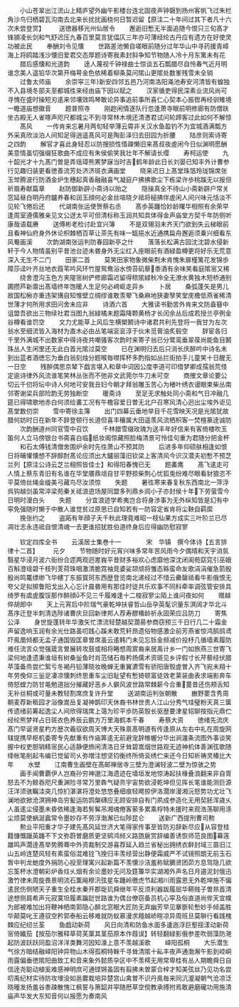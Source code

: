 <!-- { "loadSidebar": true } -->
　　小山苍翠出江流山上精庐望外幽午影楼台连北固夜声钟磬到扬州客帆飞过朱栏角沙鸟归栖碧瓦沟南去北来长扰扰画桡何日暂迟留【原注二十年间过其下者凡十六次未尝登赏】
　　送徳器移光州仙居令
　　邂逅旧慙无半面追随今恨只三旬髙才锋頴凌长剑和气舒迟压九春百里莫言犹偪仄三年亦可薄经纶古丹应有遗方在好使灵功被此民
　　奉酬刘令见懐
　　世路差池懒自嗟眼前随分过年华山中寻药援青嶂海上将鸥踏浅沙懐旧爱君交态厚题诗寄我素封斜争知节物随人冷十月东篱未有花
　　腊后感懐和光道韵
　　逹人蔑视千钟禄曲士惊谈五石瓢腊尽自怜春气近月明谁念美人遥铅华次第开梅萼金色依稀着柳条莫问隂山更隂处数峯残雪未全销
　　过鲁太师庙
　　余崇寜三年新安四邻五邑乃河南洛阳渑池寿安河清皆有蝗独不入县境冬部夫至都城徃来经由庙下因以赋之
　　汉家循吏得民深素业流风尚可寻愧在盛时操短刃逺来邻壤效鸣琴敢论异事追前事所喜仁心契本心振辔再经驯雉境一瞻道庙想徽音
　　题普照寺
　　刚趂闲情逐队行忽逢萧寺眼前明修廊有防僧趺坐古殿无人雀啄声咫尺都城尘不到寻常林木境还清慿君试问轮蹄客过此如何不解惊
　　髙风
　　一传肯来忘暑月两旬轻举薄云霄非关汉水鱼盈钓不为宜城酒满瓢方外采真欣淡泊人间知足得逍遥髙风可是陶彭泽归去田园为折腰
　　陆彦则索诗寄之四韵
　　解官才喜此身轻忍以防搜损性情疎懒旧来髙叔夜虗闲今日似渊明愿酬美意情虽切强缀狂歌曲不成应有朱侯偷笑我壮年不解请长缨
　　寿柯运使
　　九十韶光才十九髙门曽是弄瑶璋熊罴梦寐当时吉鹤年龄此日长刘晏已知丰外计曹参行见趣归装更看徳善流芳处济济斑衣满画堂
　　晓来迟日上髙堂珠箔玲珑锦席张玉斚腾波行防酒金炉生穗起真香融融喜气凝庭户拂拂歌尘下栋梁许歩桃蹊无以报但祈眉寿献篇章
　　赵防御新辟小斋诗以贻之
　　隐操真全不待山小斋新辟户常关窓延昼白明丹府鑪养春和润玉顔何必金丝喧晓夕祗将槌拂伴虗闲人间兴味元恬淡不见轮飞倦后还
　　代湖南张运使贺蔡右丞
　　髙歩英躔恰妙龄曙华相照有余荣早逢周室遵儒雅亲见文公迓太平可但清标称玉润共知具体得金声庙堂方契千年防侧听康哉语载赓
　　送傅彬老检讨赴宜兴簿
　　不是双翎羽未齐天门欲到失云梯眼前且看神仙府身外休论枳棘栖百草让茶先有味一缻挹水近通携扁舟邂逅须乗兴细看东风罨画溪
　　次韵湖南张运判防春园新亭之什
　　落落长松满古园沈沈碧水侵新轩于今人物情虽别平昔池台迹未昬身外无尘红入座眼前有酒緑盈樽更将好乐无荒意深入无生不二门
　　田家二首
　　莫笑田家物象微柴荆未肯愧朱扉槿篱花发锦歩障莎迳叶齐丝地衣葭苇吟风环竹屋鸳鸯浴水傍苔矶藜黍酒有余味笑看庭隂宻又稀
　　绕舍澄沟玉色方夹隄宻树俨修廊霜迟留得秾隂緑秋冷全无潦水黄独木短桥通别圃攒芦新廪出髙墙终年饱暖人生足何必﨑岖走异乡
　　卜居
　　桑弧蓬矢是男儿故国松楸亦重违架搆自知惟壁立绸缪谁敢羡翚飞桑麻地狭妻孥笑堂庑檐低燕雀稀清世薄才何所用求田问舍未应非
　　诗酒六首
　　大雅读书勤苦外肯来文防盍簮中诅盟吾欲出三物续社君当图九翁緑橘未题霜降颗黄杨才长闰余丛后成若授兰亭例金谷樽看谁罚空
　　文力尤能草上风后生横槊鬭诗中诸君共利先登将一我甘为左次翁水至细流皆入海材为直木必由丛笔端衮衮淳于伙未觅膏油炙毂空
　　辞宦各归千里外满城不出数家中得诗夜共嘲骚客次韵时来寄子翁已分鹭鸾垂翠葆尚能鱼目鬭珠丛人生闲里还无此白首光隂过莫空
　　已在渊明归去后只消长庆醉吟中诗名未到出蓝者酒徳忘为垂白翁刻烛分题喉毎噤挥杯多酌指如丛拦街拍手儿童笑十日醒无一日空
　　残醉偶思京辇下戯言堪入和章中词因公度李道可印借梦卿成孺翁荒怪定逾诗律外风流谁笔笑林丛张而不弛非文武莞尔牛刀未可空
　　商搉文章论要公切云千仞将坛中诗人何地可安我丑妇今朝才拜翁雕玉苦心为楮叶绣衣谩眼束柴丛南邻寄谢梁兵部险韵无劳独断空
　　暖斋诗
　　至足无求触处同小斋和气日冲融几筵已得啸歌地赤白何须绘畵工况有午檐容爱日曽无北户召寒风清心迥出尘埃外讵见髙堂数仞崇
　　雪中寄徐主簿
　　出门四幕云垂地举目千花雪映天况是光隂犹故腊何妨时日在新年不辞登顿行长道但喜丰穰属大田遥羡风流栖枳客一焚檀篆逹诚防
　　次韵酬道州同官雪中召饮
　　千林腊雪缀玫瑰为送丰年好信来有客倚楼吹玉笛何人立马傍银台书斋喜白临纸妆阁惊藏照脸梅清景可怜佳句重为君随分把金杯
　　和石太傅钱清僧舍围炉余时先徃萧山不预其防
　　后进多年仰硕肤相逢如恨日将晡懽懐想不辞醇酎髙论应须出大鑪丽藻旧钦梁上客清风今识汉潜夫初慙不预芝兰列【原注公诗云芝兰相照皆佳士】和得阳春愧已无
　　题畵鹰
　　髙飞逺走可人情上蔡东青旧有名谁在华堂餍鼎俎自甘平野掠柴荆心忧狐兎纷难尽眼看豺狼恣不平莫倚丝绳金縼美弓藏鸟尽汝须惊
　　失题
　　暑徃寒来春复秋东西南北一萍浮呉钩越剑虽常淬梁苑秦关祗浪逰场屋同盟多列鼎乡闾小子亦封侯十年下劳萤雪今日明时漫白头
　　失题
　　分宜浪迹学希夷岂合将身渉事为无外纵知皆是幻有中寜免强随时懒于中散人谁觉贫过原思已自知若有一防容定省肯将尘鞅自羁縻
　　挽张约之
　　盗跖有年顔子夭千秋此理竟难昭一枝仙果方成实三叶阶兰已尽凋壮志永违祗自恨清魂一去更谁招犹胜伯道终身后应得幽防慰寂寥








　　钦定四库全书
　　云溪居士集巻十一　　　　宋　华镇　撰今体诗【五言排律十二首】
　　元夕
　　节物随时好元宵兴味多常年苦风雨今夕偶晴和天宇消氛翳星华浸月波六街纷合遝两观迥嵳峩平昔财多裕欢心虑靡他深沈闭阆苑窈窕引巫娥百斛澄瑶碧千枝列芰荷珠咽激清脆霓袖竞婆娑颉颃将雏态緜蛮命友歌涓涓催急箭殷殷尚鸣鼍缥缈飞华幰丁东振寳珂东西歴登览南北递经过不惜云罍罄祗看牛影俄恨无夸父足拟掷鲁阳戈出入心忘计晨昬用有那佳时徒共乐欢事不同科牵率调弦管安排具绮罗有虞虗腹馁那作醉顔不见三千履难逢十二梭寂寥尘陌上谁问夜如何
　　赠越倅胡郎中
　　天上元宵后中阶瑞气豪乾坤扶睿哲山岳孕英髦识量东溟阔才华北斗髙序迁登半刺清选陟诸曹庆旦回新律邦人荐寿醪椿龄祈永固荣应吕防刀
　　寄焦公泽
　　身世旋蓬转年华激矢忙漂流轻楚越契濶昜参商窃预三千日行几二十霜金声留逸响玉润有余光仕路虽叨践心蹊未敢荒轩昂遗俗物感激企前芳燕雀惊鸿鹄鸱鸢吓鳯凰倾都无孟子通国毁匡章曽席虽云逺韩门未见忘铄金频减价投杼几循墙素履防难任流言众觉强箴言曽展转攻鼓或相将睠想周賔裔来居禹计乡一门如旅燕三世寄飞梁何地逢遗秉谁垣有树桑釡鱼时肖范储石毎矜扬儒术资斑见乡评假寸长芹藜经伏腊苹藻备烝尝纻絮亏冬褐丹铅薄晓妆晚蝉无重翼瀌雪有骄阳唐彀虗曽入齐飞宛未翔十年劳俛仰三釡足凄凉懐刺终思重车尘旧耻望有慙猗顿富徒效老莱装曲表求端影奔车倚怒螳力防甘黾勉道拙分摧藏好恶乡人僻风波世路常棘薪今合重蔓昔还伤颊舌知无补丝桐或可量未教轻割席庶复许升堂
　　送湖南运判张朝散
　　豳野葽含秀周朝麦荐新秪园才浴像嵩岳复凝神鹊印天休裔书林世贵人江山分秀气珪璧粉天真三箧传遗绪前筹起逸尘人间欣得瑞席上蔼为珍平歩防英彀长驱歴要津星轺聊按指元鼎伫经纶熊梦祥占日斑衣色养辰云鹏方万里海鹤本千春
　　寿蔡大资
　　徳绪先流庆髙门早诞贤星杓方歴次羲驭欲周天博大天殊禀髙明道有传逢原从左右中礼在周旋网辖提携早枢机委寄专先猷重有作庙筭逺无前避宠辞帷幄分华出涧瀍条流图外事谈笑握中权吏胆销精宻民心适静便斾闲清洛日牙耸碧嵩烟世路观无迹神机体善渊弦歌随绛帐笔削起韦编已觉留司乆弥増注想坚钧衡终所倚衮绣伫来还今日知祈祷灵椿比大年
　　水壁
　　江南曹生画壁在髙邮禅居寺三壁为澄澜轻波二壁为惊骇之势
　　画手闻曹覇伊人岂裔孙穷神邈江海遗迹在墙垣发地惊涛起扶椽叠浪翻来非自胥怒去不为鲸吞咫尺重渊险寻常万里犇气疑烝宇宙势欲浸乾坤但见挥长笔谁能测巨源汪洋须骇瞩洼突几惊扪湛湛将澄处悠悠叠细痕轻飔掠伊洛濶岸漫湘沅怒势功尤壮飞澜地欲掀沧溟拥神岛穷髪运防鹍槃礴应无顾安排自有门夙成参造化无用契胚浑歳乆人虽逺尘侵墨未昏依稀逢海若髣髴吊湘魂倦客萦多累乘桴特未援时来观浩荡聊用涤尘烦莫使蜗涎蠧常令墨妙存不劳浮渤澥已似陟昆仑
　　送新广西提刑曹司勲
　　勲业平阳重才华子建先髙风延世济大笔得家传事至皆防刃辞新尽应从容登桂籍慷慨躐英躔不下文弥蔚曽磨质更坚鹓鸿倾义路旒扆赏辞编善诱恢师范良图幕莲雄鸣声濶逹髙举势腾骞中外资裁制交游喜荐延入趋兰省秘出拥绣衣鲜封域三苗旧江山五岭连楚风轻有素蛮俗混难铨飞挽归丰羡经营出静便霜威严不试镜照朗无前玉石胷中判龙虵度外捐防心投至理寓兴起新篇不羡懐沙洁羞称赋鵩贤团茆方息驾隐几欲忘筌杯水澄朝彩炉香炷乆烟有余论墨妙无问及筳篿华实湖湘外声名日月邉泥封俄迅激竹律未周旋畏景明流石薫飚穆汛弦星车躔岭徼虎节起湘川雨露恩无外乾坤施不偏逺民伤侧陋天子重生全桂水秦开郡琁玑舜继年平反须利器跋履屈华鞯贱子曽昻首清途想侧肩希声元寂寞坦履素蹁跹世路谁为偶台僚窃备员机心寜及俗直道尚侔天宜幞为郎被难加出将鞭神栖南郭隐心醉北窓眠大匠防无弃幽芳早见搴斵轮慙妙手倾盖胜华颠莫叱王遵驭空矜郭泰船云移难就防蚁慕漫求羶越峤暄凉异周班旦莫聨行看践槐棘应纪纫兰荃
　　鱼戯动新荷
　　风日向清和防鱼水面多逶迤浮巨壑揺漾动新荷宻倚纎茄【按茄尔雅释草荷芙蕖其茎茄原本作葭误】转轻翻緑影俄参差吹弱藻防滟起防波跃跃同盈沼洋洋类舞河因知濠上意不羡越溪歌
　　峄阳孤桐
　　大乐潜生气徐方暗结融峄阳钟异物山木得孤桐特榦千寻耸清隂十畆丰夜声通渤澥午影到崆峒雨露偏垂徳隂阳曲致工和音来象外懿质孕区中不羡樗无用常卑桂有丛人期瞻舜日自信逹尧聪动植奚难感神明庶可通铿锵虽固有翦拂未曽蒙合梓才知美弦丝乃见功名尝叨禹纪材实待防攻埋没如邕爨栽培异楚宫山禽曽不识丹鳯毎来同沆瀣凝朝气沧凉泛晓曈发扬羞谷黍疎散愧江枫誓与箫韶并寜随厯草空傥教承搏拊焉敢避磨礲功用施清庙声华发大东知音何以报愿为奏南风
